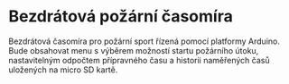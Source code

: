 # Bezdrátová požární časomíra
Bezdrátová časomíra pro požární sport řízená pomocí platformy Arduino. Bude obsahovat menu s výběrem možností startu požárního útoku, nastavitelným odpočtem přípravného času a historii naměřených časů uložených na micro SD kartě.
